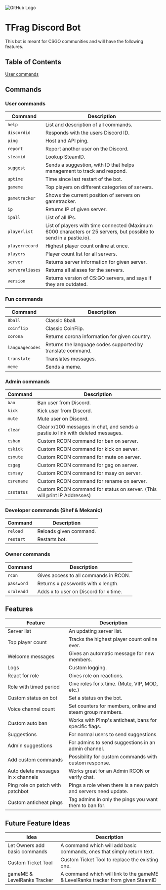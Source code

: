 ![GitHub Logo](https://media.discordapp.net/attachments/597900359905705994/755166986824319187/sadgeBusiness.png)

# TFrag Discord Bot
This bot is meant for CSGO communities and will have the following features.

## Table of Contents
[User commands](#user-commands)

## Commands

### User commands
Command | Description
--- | ---
`help` | List and description of all commands.
`discordid` | Responds with the users Discord ID.
`ping` | Host and API ping.
`report` | Report another user on the Discord.
`steamid` | Lookup SteamID.
`suggest` | Sends a suggestion, with ID that helps management to track and respond.
`uptime` | Time since last restart of the bot.
`gameme` | Top players on different categories of servers.
`gametracker` | Shows the current position of servers on gametracker.
`ip` | Returns IP of given server.
`ipall` | List of all IPs.
`playerlist` | List of players with time connected (Maximum 6000 characters or 25 servers, but possible to send in a pastie.io).
`playerrecord` | Highest player count online at once.
`players` | Player count list for all servers.
`server` | Returns server information for given server.
`serveraliases` | Returns all aliases for the servers.
`version` | Returns version of CS:GO servers, and says if they are outdated.


### Fun commands
Command | Description
--- | ---
`8ball` | Classic 8ball.
`coinflip` | Classic CoinFlip.
`corona` | Returns corona information for given country.
`languagecodes` | Returns the language codes supported by translate command.
`translate` | Translates messages.
`meme` | Sends a meme.

### Admin commands
Command | Description
--- | ---
`ban` | Ban user from Discord.
`kick` | Kick user from Discord.
`mute` | Mute user on Discord.
`clear` | Clear x/100 messages in chat, and sends a pastie.io link with deleted messages.
`csban` | Custom RCON command for ban on server.
`cskick` | Custom RCON command for kick on server.
`csmute` | Custom RCON command for mute on server.
`csgag` | Custom RCON command for gag on server.
`csmsay` | Custom RCON command for msay on server.
`csrename` | Custom RCON command for rename on server.
`csstatus` | Custom RCON command for status on server. (This will print IP Addresses)

### Developer commands (Shef & Mekanic)
Command | Description
--- | ---
`reload` | Reloads given command.
`restart` | Restarts bot.

### Owner commands
Command | Description
--- | ---
`rcon` | Gives access to all commands in RCON.
`password` | Returns x passwords with x length.
`xroleadd` | Adds x to user on Discord for x time.

## Features

Feature | Description
--- | ---
Server list | An updating server list.
Top player count | Tracks the highest player count online ever.
Welcome messages | Gives an automatic message for new members.
Logs | Custom logging.
React for role | Gives role on reactions.
Role with timed period  | Give roles for x time. (Mute, VIP, MOD, etc.)
Custom status on bot | Set a status on the bot.
Voice channel count | Set counters for members, online and steam group members.
Custom auto ban | Works with P!mp's anticheat, bans for specific flags.
Suggestions | For normal users to send suggestions.
Admin suggestions | For admins to send suggestions in an admin channel.
Add custom commands | Possibility for custom commands with custom response.
Auto delete messages in x channels | Works great for an Admin RCON or verify chat.
Ping role on patch with patchbot | Pings a role when there is a new patch and servers need update.
Custom anticheat pings | Tag admins in only the pings you want them to ban for.

## Future Feature Ideas
Idea | Description
--- | ---
Let Owners add basic commands | A command which will add basic commands, ones that simply return text.
Custom Ticket Tool | Custom Ticket Tool to replace the existing one.
gameME & LevelRanks Tracker | A command which will link to the gameME & LevelRanks tracker from given SteamID

